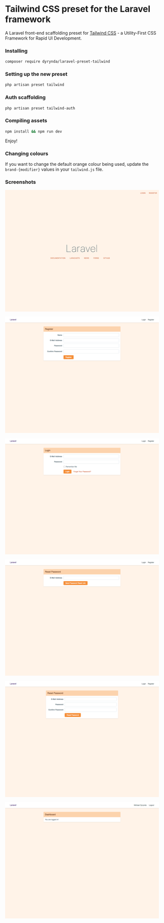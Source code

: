 # Tailwind CSS preset for the Laravel framework

A Laravel front-end scaffolding preset for [Tailwind CSS](https://tailwindcss.com) - a Utility-First CSS Framework for Rapid UI Development.

### Installing
```bash
composer require dyrynda/laravel-preset-tailwind
```

### Setting up the new preset
```bash
php artisan preset tailwind
```

### Auth scaffolding
```bash
php artisan preset tailwind-auth
```

### Compiling assets
```bash
npm install && npm run dev
```

Enjoy!

### Changing colours

If you want to change the default orange colour being used, update the `brand-{modifier}` values in your `tailwind.js` file.

### Screenshots

![Welcome](/screenshots/welcome.png)

![Register](/screenshots/register.png)

![Login](/screenshots/login.png)

![Send Password Reset](/screenshots/send-password-reset.png)

![Reset Password](/screenshots/reset-password.png)

![Dashboard](/screenshots/dashboard.png)
